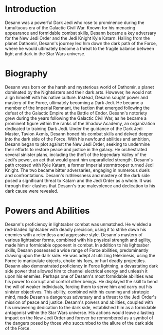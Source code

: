 # Introduction

Desann was a powerful Dark Jedi who rose to prominence during the tumultuous era of the Galactic Civil War.
Known for his menacing appearance and formidable combat skills, Desann became a key adversary for the New Jedi Order and the Jedi Knight Kyle Katarn.
Hailing from the planet Dathomir, Desann's journey led him down the dark path of the Force, where he would ultimately become a threat to the fragile balance between light and dark in the Star Wars universe.

# Biography

Desann was born on the harsh and mysterious world of Dathomir, a planet dominated by the Nightsisters and their dark arts.
However, he would not align himself with his native culture.
Instead, Desann sought power and mastery of the Force, ultimately becoming a Dark Jedi.
He became a member of the Imperial Remnant, the faction that emerged following the defeat of the Galactic Empire at the Battle of Endor.
Desann's notoriety grew during the years following the Galactic Civil War, as he became a prominent figure within the ranks of the Shadow Academy, an organization dedicated to training Dark Jedi.
Under the guidance of the Dark Jedi Master, Tavion Axmis, Desann honed his combat skills and delved deeper into the dark side of the Force.
With his newfound abilities and ambition, Desann began to plot against the New Jedi Order, seeking to undermine their efforts to restore peace and justice in the galaxy.
He orchestrated several sinister plans, including the theft of the legendary Valley of the Jedi's power, an act that would grant him unparalleled strength.
Desann's path crossed with Kyle Katarn, a former Imperial stormtrooper turned Jedi Knight.
The two became bitter adversaries, engaging in numerous duels and confrontations.
Desann's ruthlessness and mastery of the dark side posed a significant threat to Katarn and the Jedi Order as a whole.
It was through their clashes that Desann's true malevolence and dedication to his dark cause were revealed.

# Powers and Abilities

Desann's proficiency in lightsaber combat was unmatched.
He wielded a red-bladed lightsaber with deadly precision, using it to strike down his enemies with a relentless and aggressive style.
Desann's mastery of various lightsaber forms, combined with his physical strength and agility, made him a formidable opponent in combat.
In addition to his lightsaber skills, Desann possessed a wide range of Force abilities, predominantly drawing upon the dark side.
He was adept at utilizing telekinesis, using the Force to manipulate objects, choke his foes, or hurl deadly projectiles.
Desann also demonstrated proficiency in Force lightning, a devastating dark side power that allowed him to channel electrical energy and unleash it upon his enemies.
Perhaps one of Desann's most formidable abilities was his power to corrupt and control other beings.
He displayed the skill to bend the will of weaker individuals, forcing them to serve him and carry out his sinister objectives.
This ability, combined with his cunning and strategic mind, made Desann a dangerous adversary and a threat to the Jedi Order's mission of peace and justice.
Desann's powers and abilities, coupled with his unwavering dedication to the dark side, established him as a formidable antagonist within the Star Wars universe.
His actions would leave a lasting impact on the New Jedi Order and forever be remembered as a symbol of the dangers posed by those who succumbed to the allure of the dark side of the Force.
